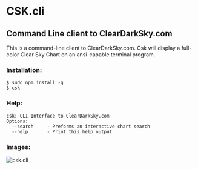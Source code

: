# CSK.cli
## Command Line client to ClearDarkSky.com

This is a command-line client to ClearDarkSky.com. Csk will display a full-color Clear Sky Chart on an ansi-capable terminal program.

### Installation:

```
$ sudo npm install -g
$ csk
```

### Help:

```
csk: CLI Interface to ClearDarkSky.com
Options:
  --search     - Preforms an interactive chart search
  --help       - Print this help output
```

### Images:

![csk.cli](http://i.imgur.com/J8sEQjF.png)
